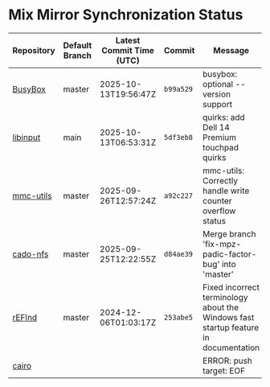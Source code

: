 # Mix Mirror Synchronization Status

| Repository | Default Branch | Latest Commit Time (UTC) | Commit | Message | Last Synced |
|---|---|---|---|---|---|
| [BusyBox](git@github.com:mix-mirror/busybox.git) | master | 2025-10-13T19:56:47Z | `b99a529` | busybox: optional --version support | 2025-10-13T23:53:57Z |
| [libinput](git@github.com:mix-mirror/libinput.git) | main | 2025-10-13T06:53:31Z | `5df3eb8` | quirks: add Dell 14 Premium touchpad quirks | 2025-10-13T23:53:49Z |
| [mmc-utils](git@github.com:mix-mirror/mmc-utils.git) | master | 2025-09-26T12:57:24Z | `a92c227` | mmc-utils: Correctly handle write counter overflow status | 2025-10-13T23:53:43Z |
| [cado-nfs](git@github.com:mix-mirror/cado-nfs.git) | master | 2025-09-25T12:22:55Z | `d84ae39` | Merge branch 'fix-mpz-padic-factor-bug' into 'master' | 2025-10-13T23:53:55Z |
| [rEFInd](git@github.com:mix-mirror/rEFInd.git) | master | 2024-12-06T01:03:17Z | `253abe5` | Fixed incorrect terminology about the Windows fast startup feature in documentation | 2025-10-13T23:54:56Z |
| [cairo](git@github.com:mix-mirror/cairo.git) |  |  |  | ERROR: push target: EOF | 2025-10-14T00:02:12Z |
